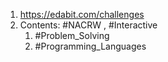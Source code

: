 1. https://edabit.com/challenges
2. Contents: #NACRW , #Interactive 
	1. #Problem_Solving 
	2. #Programming_Languages 